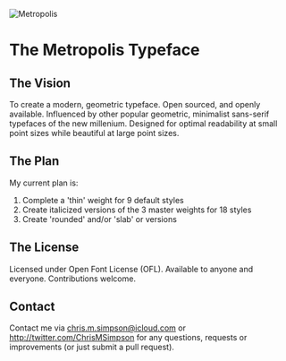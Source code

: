 ![Metropolis](https://github.com/chrismsimpson/Metropolis/blob/master/Images/metropolis-1.png)

# The Metropolis Typeface

The Vision
---
To create a modern, geometric typeface. Open sourced, and openly available. Influenced by other popular geometric, minimalist sans-serif typefaces of the new millenium. Designed for optimal readability at small point sizes while beautiful at large point sizes.

The Plan
---
My current plan is:

1. Complete a 'thin' weight for 9 default styles
2. Create italicized versions of the 3 master weights for 18 styles
3. Create 'rounded' and/or 'slab' or versions

The License
---
Licensed under Open Font License (OFL). Available to anyone and everyone. Contributions welcome.

Contact
---
Contact me via chris.m.simpson@icloud.com or http://twitter.com/ChrisMSimpson for any questions, requests or improvements (or just submit a pull request).


